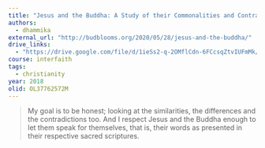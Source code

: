 ```yaml
---
title: "Jesus and the Buddha: A Study of their Commonalities and Contrasts"
authors:
  - dhammika
external_url: "http://budblooms.org/2020/05/28/jesus-and-the-buddha/"
drive_links:
  - "https://drive.google.com/file/d/1ieSs2-q-2OMflCdn-6FCcsqZtvIUFmMk/view?usp=drivesdk"
course: interfaith
tags:
  - christianity
year: 2018
olid: OL37762572M
---
```


> My goal is to be honest; looking at the similarities, the differences 
and the contradictions too. And I respect Jesus and the Buddha enough 
to let them speak for themselves, that is, their words as presented in their 
respective sacred scriptures. 
